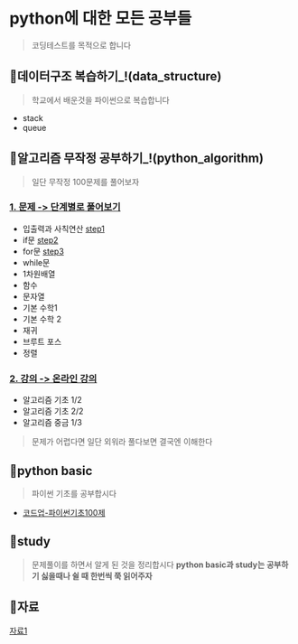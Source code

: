 # python에 대한 모든 공부들
> 코딩테스트를 목적으로 합니다

## 📝데이터구조 복습하기_!(data_structure)
> 학교에서 배운것을 파이썬으로 복습합니다
- stack
- queue

## 📝알고리즘 무작정 공부하기_!(python_algorithm)
> 일단 무작정 100문제를 풀어보자

### [1. 문제 -> 단계별로 풀어보기](https://www.acmicpc.net/step)
- 입출력과 사칙연산 [step1](https://github.com/mseo39/algorithm/tree/master/python_algorithm/step1)
- if문 [step2](https://github.com/mseo39/algorithm/tree/master/python_algorithm/step2)
- for문 [step3](https://github.com/mseo39/algorithm/tree/master/python_algorithm/step3)
- while문
- 1차원배열
- 함수
- 문자열
- 기본 수학1
- 기본 수학 2
- 재귀
- 브루트 포스
- 정렬

### [2. 강의 -> 온라인 강의](https://code.plus/)
- 알고리즘 기초 1/2
- 알고리즘 기초 2/2
- 알고리즘 중금 1/3

> 문제가 어렵다면 일단 외워라 풀다보면 결국엔 이해한다

## 📝python basic
>파이썬 기초를 공부합시다
- [코드업-파이썬기초100제](https://codeup.kr/problemsetsol.php?psid=33)

## 📝study
> 문제풀이를 하면서 알게 된 것을 정리합시다
**python basic과 study는 공부하기 싫을때나 쉴 때 한번씩 쭉 읽어주자**
## 📝자료

[자료1](https://librewiki.net/wiki/%EC%8B%9C%EB%A6%AC%EC%A6%88:%EC%88%98%ED%95%99%EC%9D%B8%EB%93%AF_%EA%B3%BC%ED%95%99%EC%95%84%EB%8B%8C_%EA%B3%B5%ED%95%99%EA%B0%99%EC%9D%80_%EC%BB%B4%ED%93%A8%ED%84%B0%EA%B3%BC%ED%95%99/%EC%95%8C%EA%B3%A0%EB%A6%AC%EC%A6%98_%EA%B8%B0%EC%B4%88)